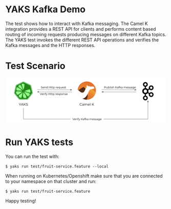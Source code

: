# YAKS Kafka Demo

The test shows how to interact with Kafka messaging.
The Camel K integration provides a REST API for clients and performs content based routing of incoming requests producing messages on different Kafka topics.
The YAKS test invokes the different REST API operations and verifies the Kafka messages and the HTTP responses.

# Test Scenario

![test-scenario](test-scenario.png)

# Run YAKS tests

You can run the test with:

```shell script
$ yaks run test/fruit-service.feature --local
```

When running on Kubernetes/Openshift make sure that you are connected to your namespace on that cluster and run:

```shell script
$ yaks run test/fruit-service.feature
```

Happy testing!
